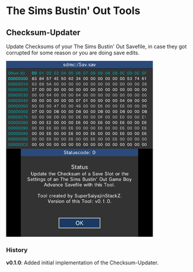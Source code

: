 # The Sims Bustin' Out Tools

## Checksum-Updater
Update Checksums of your The Sims Bustin' Out Savefile, in case they got corrupted for some reason or you are doing save edits.

![](https://github.com/SuperSaiyajinStackZ/Univ-Edit-Stuff/blob/main/Screenshots/Bustin-Checksum-Updater.png)

### History

**v0.1.0**: Added initial implementation of the Checksum-Updater.